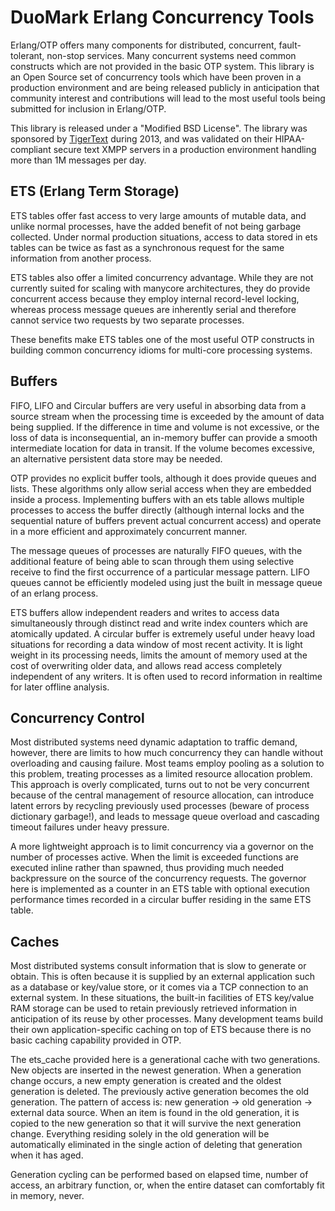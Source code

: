 DuoMark Erlang Concurrency Tools
================================

Erlang/OTP offers many components for distributed, concurrent, fault-tolerant, non-stop services. Many concurrent systems need common constructs which are not provided in the basic OTP system. This library is an Open Source set of concurrency tools which have been proven in a production environment and are being released publicly in anticipation that community interest and contributions will lead to the most useful tools being submitted for inclusion in Erlang/OTP.

This library is released under a "Modified BSD License". The library was sponsored by [TigerText](http://tigertext.com/) during 2013, and was validated on their HIPAA-compliant secure text XMPP servers in a production environment handling more than 1M messages per day.


ETS (Erlang Term Storage)
-------------------------

ETS tables offer fast access to very large amounts of mutable data, and unlike normal processes, have the added benefit of not being garbage collected. Under normal production situations, access to data stored in ets tables can be twice as fast as a synchronous request for the same information from another process.

ETS tables also offer a limited concurrency advantage. While they are not currently suited for scaling with manycore architectures, they do provide concurrent access because they employ internal record-level locking, whereas process message queues are inherently serial and therefore cannot service two requests by two separate processes. 

These benefits make ETS tables one of the most useful OTP constructs in building common concurrency idioms for multi-core processing systems.


Buffers
-------

FIFO, LIFO and Circular buffers are very useful in absorbing data from a source stream when the processing time is exceeded by the amount of data being supplied. If the difference in time and volume is not excessive, or the loss of data is inconsequential, an in-memory buffer can provide a smooth intermediate location for data in transit. If the volume becomes excessive, an alternative persistent data store may be needed.

OTP provides no explicit buffer tools, although it does provide queues and lists. These algorithms only allow serial access when they are embedded inside a process. Implementing buffers with an ets table allows multiple processes to access the buffer directly (although internal locks and the sequential nature of buffers prevent actual concurrent access) and operate in a more efficient and approximately concurrent manner.

The message queues of processes are naturally FIFO queues, with the additional feature of being able to scan through them using selective receive to find the first occurrence of a particular message pattern. LIFO queues cannot be efficiently modeled using just the built in message queue of an erlang process.

ETS buffers allow independent readers and writes to access data simultaneously through distinct read and write index counters which are atomically updated. A circular buffer is extremely useful under heavy load situations for recording a data window of most recent activity. It is light weight in its processing needs, limits the amount of memory used at the cost of overwriting older data, and allows read access completely independent of any writers. It is often used to record information in realtime for later offline analysis.


Concurrency Control
-------------------

Most distributed systems need dynamic adaptation to traffic demand, however, there are limits to how much concurrency they can handle without overloading and causing failure. Most teams employ pooling as a solution to this problem, treating processes as a limited resource allocation problem. This approach is overly complicated, turns out to not be very concurrent because of the central management of resource allocation, can introduce latent errors by recycling previously used processes (beware of process dictionary garbage!), and leads to message queue overload and cascading timeout failures under heavy pressure.

A more lightweight approach is to limit concurrency via a governor on the number of processes active. When the limit is exceeded functions are executed inline rather than spawned, thus providing much needed backpressure on the source of the concurrency requests. The governor here is implemented as a counter in an ETS table with optional execution performance times recorded in a circular buffer residing in the same ETS table.


Caches
------

Most distributed systems consult information that is slow to generate or obtain. This is often because it is supplied by an external application such as a database or key/value store, or it comes via a TCP connection to an external system. In these situations, the built-in facilities of ETS key/value RAM storage can be used to retain previously retrieved information in anticipation of its reuse by other processes. Many development teams build their own application-specific caching on top of ETS because there is no basic caching capability provided in OTP.

The ets_cache provided here is a generational cache with two generations. New objects are inserted in the newest generation. When a generation change occurs, a new empty generation is created and the oldest generation is deleted. The previously active generation becomes the old generation. The pattern of access is: new generation -> old generation -> external data source. When an item is found in the old generation, it is copied to the new generation so that it will survive the next generation change. Everything residing solely in the old generation will be automatically eliminated in the single action of deleting that generation when it has aged.

Generation cycling can be performed based on elapsed time, number of access, an arbitrary function, or, when the entire dataset can comfortably fit in memory, never.
